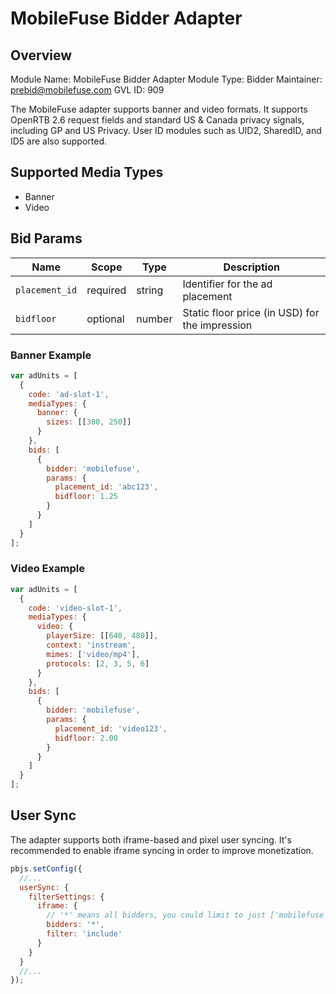 # MobileFuse Bidder Adapter

## Overview

Module Name: MobileFuse Bidder Adapter
Module Type: Bidder
Maintainer: prebid@mobilefuse.com
GVL ID: 909

The MobileFuse adapter supports banner and video formats. It supports OpenRTB 2.6 request fields and standard US & Canada privacy signals, including GP and US Privacy. User ID modules such as UID2, SharedID, and ID5 are also supported.

## Supported Media Types
- Banner
- Video

## Bid Params
| Name           | Scope     | Type   | Description                           |
|----------------|-----------|--------|---------------------------------------|
| `placement_id` | required  | string | Identifier for the ad placement       |
| `bidfloor`     | optional  | number | Static floor price (in USD) for the impression |

### Banner Example
```javascript
var adUnits = [
  {
    code: 'ad-slot-1',
    mediaTypes: {
      banner: {
        sizes: [[300, 250]]
      }
    },
    bids: [
      {
        bidder: 'mobilefuse',
        params: {
          placement_id: 'abc123',
          bidfloor: 1.25
        }
      }
    ]
  }
];
```

### Video Example
```javascript
var adUnits = [
  {
    code: 'video-slot-1',
    mediaTypes: {
      video: {
        playerSize: [[640, 480]],
        context: 'instream',
        mimes: ['video/mp4'],
        protocols: [2, 3, 5, 6]
      }
    },
    bids: [
      {
        bidder: 'mobilefuse',
        params: {
          placement_id: 'video123',
          bidfloor: 2.00
        }
      }
    ]
  }
];
```

## User Sync
The adapter supports both iframe-based and pixel user syncing. It's recommended to enable iframe syncing in order to improve monetization.

```javascript
pbjs.setConfig({
  //...
  userSync: {
    filterSettings: {
      iframe: {
        // '*' means all bidders, you could limit to just ['mobilefuse']
        bidders: '*',
        filter: 'include'
      }
    }
  }
  //...
});
```
